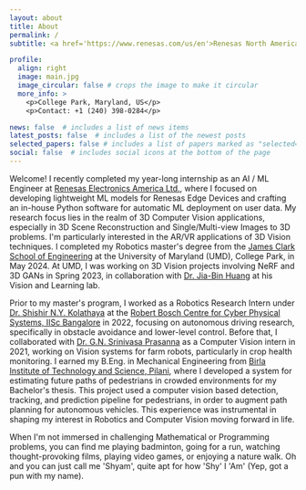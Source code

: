 ```yaml
---
layout: about
title: About
permalink: /
subtitle: <a href='https://www.renesas.com/us/en'>Renesas North America Ltd.</a> | <a href='https://umd.edu/'>University of Maryland</a> | <a href='https://www.bits-pilani.ac.in/'>BITS Pilani</a> 

profile:
  align: right
  image: main.jpg
  image_circular: false # crops the image to make it circular
  more_info: >
    <p>College Park, Maryland, US</p>
    <p>Contact: +1 (240) 398-0284</p>

news: false  # includes a list of news items
latest_posts: false  # includes a list of the newest posts
selected_papers: false # includes a list of papers marked as "selected={true}"
social: false  # includes social icons at the bottom of the page
---
```


Welcome! I recently completed my year-long internship as an AI / ML Engineer at [Renesas Electronics America Ltd.](https://www.renesas.com/us/en), where I focused on developing lightweight ML models for Renesas Edge Devices and crafting an in-house Python software for automatic ML deployment on user data. My research focus lies in the realm of 3D Computer Vision applications, especially in 3D Scene Reconstruction and Single/Multi-view Images to 3D problems. I'm particularly interested in the AR/VR applications of 3D Vision techniques. I completed my Robotics master's degree from the [James Clark School of Engineering](https://eng.umd.edu/) at the University of Maryland (UMD), College Park, in May 2024. At UMD, I was working on 3D Vision projects involving NeRF and 3D GANs in Spring 2023, in collaboration with [Dr. Jia-Bin Huang](https://jbhuang0604.github.io/#group) at his Vision and Learning lab.

Prior to my master's program, I worked as a Robotics Research Intern under [Dr. Shishir N.Y. Kolathaya](https://www.shishirny.com/) at the [Robert Bosch Centre for Cyber Physical Systems, IISc Bangalore](https://cps.iisc.ac.in/) in 2022, focusing on autonomous driving research, specifically in obstacle avoidance and lower-level control. Before that, I collaborated with [Dr. G.N. Srinivasa Prasanna](https://mahabalaganaka.iiitb.ac.in/people/prasanna.html) as a Computer Vision intern in 2021, working on Vision systems for farm robots, particularly in crop health monitoring. I earned my B.Eng. in Mechanical Engineering from [Birla Institute of Technology and Science, Pilani](https://www.bits-pilani.ac.in/), where I developed a system for estimating future paths of pedestrians in crowded environments for my Bachelor's thesis. This project used a computer vision based detection, tracking, and prediction pipeline for pedestrians, in order to augment path planning for autonomous vehicles. This experience was instrumental in shaping my interest in Robotics and Computer Vision moving forward in life.

When I'm not immersed in challenging Mathematical or Programming problems, you can find me playing badminton, going for a run, watching thought-provoking films, playing video games, or enjoying a nature walk. Oh and you can just call me 'Shyam', quite apt for how 'Shy' I 'Am' (Yep, got a pun with my name).